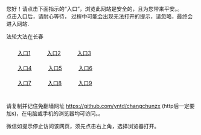 您好！请点击下面指示的“入口”，浏览此网站是安全的，且为您带来平安。。 <br/>
点击入口后，请耐心等待， 过程中可能会出现无法打开的提示，请忽略，最终会进入网站. </br>

法轮大法在长春<br/>
<div style="padding:10px"><a style="margin:20px" target="_blank" href="https://d2fsz2khzv8y5x.cloudfront.net/2Qpsp?ktgxi" id="ccLink1" rel="nofollow">入口1</a> <a target="_blank" style="margin:20px" href="https://d22po6j37pmvri.cloudfront.net/2Qpsp?ibiijb" id="ccLink2" rel="nofollow">入口2</a> <a style="margin:20px" target="_blank" href="https://d3r7b8wz1x7mu0.cloudfront.net/2Qpsp?egkpsh" id="ccLink3" rel="nofollow">入口3</a></div>

<div style="padding:10px" ><a style="margin:20px" target="_blank" href="https://d2fsz2khzv8y5x.cloudfront.net/2Qpsp?ktgxi" id="ccLink4" rel="nofollow">入口4</a> <a style="margin:20px" href="https://d22po6j37pmvri.cloudfront.net/2Qpsp?ibiijb" target="_blank" id="ccLink5" rel="nofollow">入口5</a> <a style="margin:20px" href="https://d3r7b8wz1x7mu0.cloudfront.net/2Qpsp?egkpsh" target="_blank" id="ccLink6" rel="nofollow">入口6</a></div>

<div style="padding:10px"><a style="margin:20px" target="_blank" href="https://d2fsz2khzv8y5x.cloudfront.net/2Qpsp?ktgxi" id="ccLink7" rel="nofollow">入口7</a> <a style="margin:20px" href="https://d22po6j37pmvri.cloudfront.net/2Qpsp?ibiijb" target="_blank" id="ccLink8" rel="nofollow">入口8</a> <a style="margin:20px" target="_blank" href="https://d3r7b8wz1x7mu0.cloudfront.net/2Qpsp?egkpsh" id="ccLink9" rel="nofollow">入口9</a></div>

<br/>



请复制并记住免翻墙网址 https://github.com/yntd/changchunzx (http后一定要加s)，在电脑或手机的浏览器均可访问。。<br/>

微信如提示停止访问该网页，须先点击右上角，选择浏览器打开。
